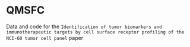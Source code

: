 # QMSFC
Data and code for the `Identification of tumor biomarkers and immunotherapeutic targets by cell surface receptor profiling of the NCI-60 tumor cell panel` paper
